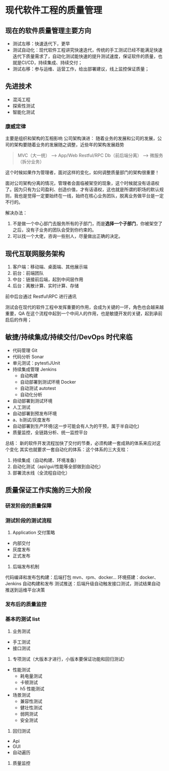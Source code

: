 # 现代软件工程的质量管理

## 现在的软件质量管理主要方向

- 测试左移：快速迭代下，更早
- 测试自动化：现代软件工程讲究快速迭代，传统的手工测试已经不能满足快速迭代下质量需求了，自动化测试能快速的提升测试速度，保证软件的质量，也就是CI/CD，持续集成、持续交付；
- 测试右移：参与运维、运营工作，给出部署建议，线上监控保证质量；

## 先进技术

- 混沌工程
- 探索性测试
- 智能化测试

### 康威定律

主要是组织和架构的互相影响
公司架构演进：
随着业务的发展和公司的发展，公司的架构要随着业务的发展随之调整，近些年的架构发展趋势

> MVC（大一统） --> App/Web Restful/RPC Db（前后端分离） --> 微服务（拆分业务）

这个时候如果作为管理者，面对这样的变化，如何调整质量部门的架构很重要！

面对公司架构分离的情况，管理者会面临被架空的现象，这个时候就没有话语权了。因为只有为公司盈利、创造价值，才有话语权，这也就是所谓的职场的默认规则，我也是觉得一定要始终在一线，始终在核心业务团队，脱离业务做平台是一定不行的。

解决办法：

1. 不是做一个中心部门去服务所有的子部门，而是**选择一个子部门**，你被架空了之后，没有子业务的团队会受到你约束的。
2. 可以找一个大佬，咨询一些别人，尽量做出正确的决定。

## 现代互联网服务架构

1. 客户端：移动端、桌面端、其他展示端
2. 前台：前端团队
3. 中台：链接前后端，起到中间层作用
4. 后台：离散计算、实时计算、存储

前中后台通过 Restful\RPC 进行通讯

测试会在现代的软件工程中发挥重要的作用，会成为关键的一环，角色也会越来越重要，QA 在这个流程中起到一个中间人的作用，也是敏捷开发的关键，起到承前启后的作用；

## 敏捷/持续集成/持续交付/DevOps 时代来临

- 代码管理 Git
- 代码分析 Sonar
- 单元测试：pytest\JUnit
- 持续集成管理 Jenkins
  - 自动构建
  - 自动部署到测试环境 Docker
  - 自动测试 autotest
  - 自动化分析
- 自动部署到测试环境
- 人工测试
- 自动部署到预发布环境
- a、b测试/灰度发布
- 自动部署到生产环境(这一步可能会有人为的干预，属于半自动化)
- 质量监控，全链路分析、统一监控平台

总结：
新的软件开发流程加快了交付的节奏，必须构建一套成熟的体系来应对这个变化
其实也就要求一套自动化的体系：这个体系的三大支柱：

1. 持续集成（自动构建、环境准备）
2. 自动化测试（api/gui/性能等全部做到自动化）
3. 部署流水线（全流程自动化）

## 质量保证工作实施的三大阶段

### 研发阶段的质量保障

### 测试阶段的测试流程

1. Application 交付策略

- 内部交付
- 灰度发布
- 正式发布

1. 后端发布机制

代码编译和发布包构建：后端打包 mvn、rpm、docker...
环境搭建：docker、Jenkins 自动构建和发布
测试推送：后端升级自动触发接口测试，测试结果自动推送到运维平台决策

### 发布后的质量监控

### 基本的测试 list

1. 业务测试

- 手工测试
- 接口测试

1. 专项测试（大版本才进行，小版本要保证功能和回归测试）

- 性能测试
  - 耗电量测试
  - 卡顿测试
  - h5 性能测试
- 场景测试
  - 兼容性测试
  - 健壮性测试
  - 弱网测试
  - 安全测试

1. 回归测试

- Api
- GUI
- 自动遍历

1. 质量监控

